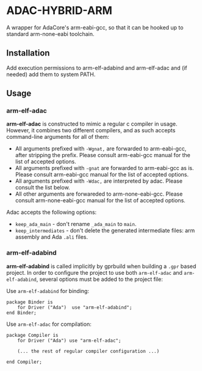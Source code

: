 ADAC-HYBRID-ARM
===============

A wrapper for AdaCore's arm-eabi-gcc, so that it can be hooked up to standard arm-none-eabi toolchain.

Installation
---------------
Add execution permissions to arm-elf-adabind and arm-elf-adac and (if needed) add them to system PATH.

Usage
---------------

### arm-elf-adac

**arm-elf-adac** is constructed to mimic a regular c compiler in usage. However, it combines two different compilers, and as such accepts command-line arguments for all of them:
* All arguments prefixed with `-Wgnat,` are forwarded to arm-eabi-gcc, after stripping the prefix. Please consult arm-eabi-gcc manual for the list of accepted options.
* All arguments prefixed with `-gnat` are forwarded to arm-eabi-gcc as is. Please consult arm-eabi-gcc manual for the list of accepted options.
* All arguments prefixed with `-Wdac,` are interpreted by adac. Please consult the list below.
* All other arguments are forwareded to arm-none-eabi-gcc. Please consult arm-none-eabi-gcc manual for the list of accepted options.

Adac accepts the following options:
* `keep_ada_main` - don't rename `_ada_main` to `main`.
* `keep_intermediates` - don't delete the generated intermediate files: arm assembly and Ada `.ali` files.


### arm-elf-adabind

**arm-elf-adabind** is called implicitly by gprbuild when building a `.gpr` based project.
In order to configure the project to use both `arm-elf-adac` and `arm-elf-adabind`,
several options must be added to the project file:

Use `arm-elf-adabind` for binding:

```
package Binder is
    for Driver ("Ada")  use "arm-elf-adabind";
end Binder;
```

Use `arm-elf-adac` for compilation:

```
package Compiler is
    for Driver ("Ada") use "arm-elf-adac";

    (... the rest of regular compiler configuration ...)

end Compiler;
```
